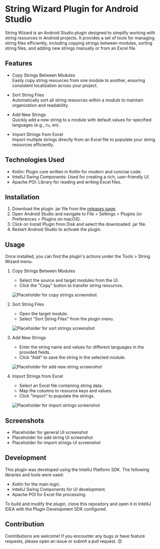 # String Wizard Plugin for Android Studio

String Wizard is an Android Studio plugin designed to simplify working with string resources in Android projects. It provides a set of tools for managing string files efficiently, including copying strings between modules, sorting string files, and adding new strings manually or from an Excel file.

## Features

- Copy Strings Between Modules  
  Easily copy string resources from one module to another, ensuring consistent localization across your project.

- Sort String Files  
  Automatically sort all string resources within a module to maintain organization and readability.

- Add New Strings  
  Quickly add a new string to a module with default values for specified languages (e.g., ru, en).

- Import Strings from Excel  
  Import multiple strings directly from an Excel file to populate your string resources efficiently.

## Technologies Used

- Kotlin: Plugin core written in Kotlin for modern and concise code.
- IntelliJ Swing Components: Used for creating a rich, user-friendly UI.
- Apache POI: Library for reading and writing Excel files.

## Installation

1. Download the plugin .jar file from the [releases page](#).
2. Open Android Studio and navigate to File > Settings > Plugins (or Preferences > Plugins on macOS).
3. Click on Install Plugin from Disk and select the downloaded .jar file.
4. Restart Android Studio to activate the plugin.

## Usage

Once installed, you can find the plugin's actions under the Tools > String Wizard menu.

1. Copy Strings Between Modules
    - Select the source and target modules from the UI.
    - Click the "Copy" button to transfer string resources.

   ![Placeholder for copy strings screenshot](#)

2. Sort String Files
    - Open the target module.
    - Select "Sort String Files" from the plugin menu.

   ![Placeholder for sort strings screenshot](#)

3. Add New Strings
    - Enter the string name and values for different languages in the provided fields.
    - Click "Add" to save the string in the selected module.

   ![Placeholder for add new string screenshot](#)

4. Import Strings from Excel
    - Select an Excel file containing string data.
    - Map the columns to resource keys and values.
    - Click "Import" to populate the strings.

   ![Placeholder for import strings screenshot](#)

## Screenshots

- Placeholder for general UI screenshot
- Placeholder for add string UI screenshot
- Placeholder for import strings UI screenshot

## Development

This plugin was developed using the IntelliJ Platform SDK. The following libraries and tools were used:

- Kotlin for the main logic.
- IntelliJ Swing Components for UI development.
- Apache POI for Excel file processing.

To build and modify the plugin, clone this repository and open it in IntelliJ IDEA with the Plugin Development SDK configured.

## Contribution

Contributions are welcome! If you encounter any bugs or have feature requests, please open an issue or submit a pull request. 😊
